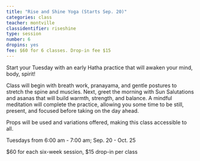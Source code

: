 ```yaml
---
title: "Rise and Shine Yoga (Starts Sep. 20)"
categories: class
teacher: montville
classidentifier: riseshine
type: session
number: 6
dropins: yes
fee: $60 for 6 classes. Drop-in fee $15
---
```

Start your Tuesday with an early Hatha practice that will awaken your mind, body, spirit!

Class will begin with breath work, pranayama, and gentle postures to stretch the spine and muscles. Next, greet the morning with Sun Salutations and asanas that will build warmth, strength, and balance. A mindful meditation will complete the practice, allowing you some time to be still, present, and focused before taking on the day ahead.

Props will be used and variations offered, making this class accessible to all.

Tuesdays from 6:00 am - 7:00 am; Sep. 20 - Oct. 25

$60 for each six-week session, $15 drop-in per class

